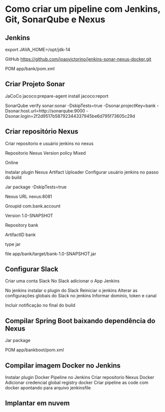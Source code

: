 # Como criar um pipeline com Jenkins, Git, SonarQube e Nexus

## Jenkins
export JAVA_HOME=/opt/jdk-14

GitHub
https://github.com/joaovictorino/jenkins-sonar-nexus-docker.git

POM
app/bank/pom.xml

## Criar Projeto Sonar
JaCoCo
jacoco:prepare-agent install jacoco:report

SonarQube
verify sonar:sonar -DskipTests=true -Dsonar.projectKey=bank -Dsonar.host.url=http://sonarqube:9000 -Dsonar.login=2f2d9517b58792344337945be6d795f73605c29d

## Criar repositório Nexus
Criar repositorio e usuário jenkins no nexus

Repositorio Nexus
Version policy
Mixed

Online

Instalar plugin Nexus Artifact Uploader
Configurar usuário jenkins no passo do build

Jar
package -DskipTests=true

Nexus
URL
nexus:8081

Groupid
com.bank.account

Version
1.0-SNAPSHOT

Repository
bank

ArtifactID
bank

type
jar

file 
app/bank/target/bank-1.0-SNAPSHOT.jar

## Configurar Slack
Criar uma conta Slack
No Slack adicionar o App Jenkins

No jenkins instalar o plugin do Slack
Reiniciar o jenkins
Alterar as configurações globais do Slack no jenkins
Informar dominio, token e canal

Incluir notificação no final do build

## Compilar Spring Boot baixando dependência do Nexus
Jar
package

POM
app/bankboot/pom.xml

## Compilar imagem Docker no Jenkins
Instalar plugin Docker Pipeline no Jenkins
Criar repositorio Nexus Docker
Adicionar credencial global registry docker
Criar pipeline as code com docker apontando para arquivo jenkinsfile

## Implantar em nuvem